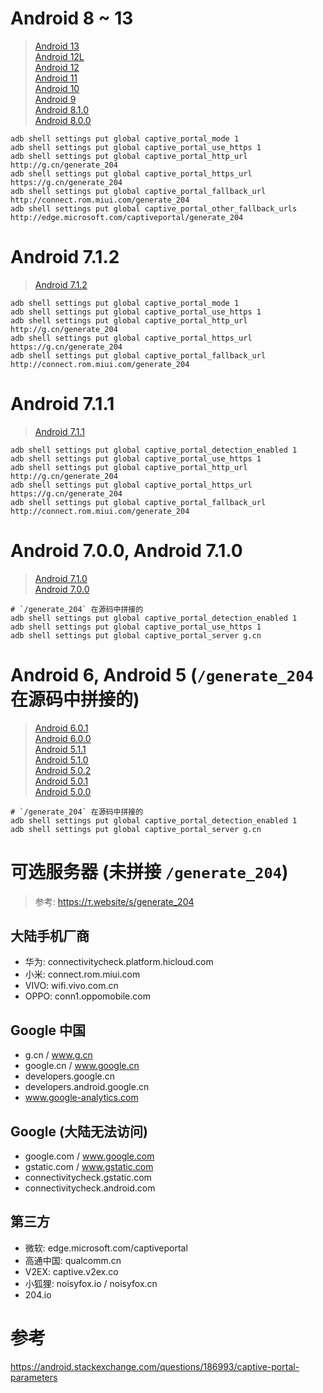 # Android 8 ~ 13
> [Android 13](https://android.googlesource.com/platform/frameworks/base/+/refs/tags/android-t-preview-1/core/java/android/provider/Settings.java)  
> [Android 12L](https://android.googlesource.com/platform/frameworks/base/+/refs/tags/android-12.1.0_r1/core/java/android/provider/Settings.java)  
> [Android 12](https://android.googlesource.com/platform/frameworks/base/+/refs/tags/android-12.0.0_r1/core/java/android/provider/Settings.java)  
> [Android 11](https://android.googlesource.com/platform/frameworks/base/+/android-11.0.0_r1/core/java/android/provider/Settings.java)  
> [Android 10](https://android.googlesource.com/platform/frameworks/base/+/android-10.0.0_r1/core/java/android/provider/Settings.java)   
> [Android 9](https://android.googlesource.com/platform/frameworks/base/+/android-9.0.0_r1/core/java/android/provider/Settings.java)  
> [Android 8.1.0](https://android.googlesource.com/platform/frameworks/base/+/android-8.1.0_r1/core/java/android/provider/Settings.java)  
> [Android 8.0.0](https://android.googlesource.com/platform/frameworks/base/+/android-8.0.0_r1/core/java/android/provider/Settings.java)  

``` shell
adb shell settings put global captive_portal_mode 1
adb shell settings put global captive_portal_use_https 1
adb shell settings put global captive_portal_http_url http://g.cn/generate_204
adb shell settings put global captive_portal_https_url https://g.cn/generate_204
adb shell settings put global captive_portal_fallback_url http://connect.rom.miui.com/generate_204
adb shell settings put global captive_portal_other_fallback_urls http://edge.microsoft.com/captiveportal/generate_204
```

# Android 7.1.2
> [Android 7.1.2](https://android.googlesource.com/platform/frameworks/base/+/android-7.1.2_r1/core/java/android/provider/Settings.java)

``` shell
adb shell settings put global captive_portal_mode 1
adb shell settings put global captive_portal_use_https 1
adb shell settings put global captive_portal_http_url http://g.cn/generate_204
adb shell settings put global captive_portal_https_url https://g.cn/generate_204
adb shell settings put global captive_portal_fallback_url http://connect.rom.miui.com/generate_204
```

# Android 7.1.1
> [Android 7.1.1](https://android.googlesource.com/platform/frameworks/base/+/android-7.1.1_r1/core/java/android/provider/Settings.java)

``` shell
adb shell settings put global captive_portal_detection_enabled 1
adb shell settings put global captive_portal_use_https 1
adb shell settings put global captive_portal_http_url http://g.cn/generate_204
adb shell settings put global captive_portal_https_url https://g.cn/generate_204
adb shell settings put global captive_portal_fallback_url http://connect.rom.miui.com/generate_204
```

# Android 7.0.0, Android 7.1.0 
> [Android 7.1.0](https://android.googlesource.com/platform/frameworks/base/+/android-7.1.0_r1/core/java/android/provider/Settings.java)  
> [Android 7.0.0](https://android.googlesource.com/platform/frameworks/base/+/android-7.0.0_r1/core/java/android/provider/Settings.java)

``` shell
# `/generate_204` 在源码中拼接的
adb shell settings put global captive_portal_detection_enabled 1
adb shell settings put global captive_portal_use_https 1
adb shell settings put global captive_portal_server g.cn
```

# Android 6, Android 5 (`/generate_204` 在源码中拼接的)
> [Android 6.0.1](https://android.googlesource.com/platform/frameworks/base/+/android-6.0.1_r1/core/java/android/provider/Settings.java)  
> [Android 6.0.0](https://android.googlesource.com/platform/frameworks/base/+/android-6.0.0_r1/core/java/android/provider/Settings.java)  
> [Android 5.1.1](https://android.googlesource.com/platform/frameworks/base/+/android-5.1.1_r1/core/java/android/provider/Settings.java)  
> [Android 5.1.0](https://android.googlesource.com/platform/frameworks/base/+/android-5.1.0_r1/core/java/android/provider/Settings.java)  
> [Android 5.0.2](https://android.googlesource.com/platform/frameworks/base/+/android-5.0.2_r1/core/java/android/provider/Settings.java)  
> [Android 5.0.1](https://android.googlesource.com/platform/frameworks/base/+/android-5.0.1_r1/core/java/android/provider/Settings.java)  
> [Android 5.0.0](https://android.googlesource.com/platform/frameworks/base/+/android-5.0.0_r1/core/java/android/provider/Settings.java)  

``` shell
# `/generate_204` 在源码中拼接的
adb shell settings put global captive_portal_detection_enabled 1
adb shell settings put global captive_portal_server g.cn
```

# 可选服务器 (未拼接 `/generate_204`)
> 参考: https://т.website/s/generate_204

## 大陆手机厂商
- 华为: connectivitycheck.platform.hicloud.com
- 小米: connect.rom.miui.com
- VIVO: wifi.vivo.com.cn
- OPPO: conn1.oppomobile.com

## Google 中国
- g.cn / www.g.cn
- google.cn / www.google.cn
- developers.google.cn
- developers.android.google.cn
- www.google-analytics.com

## Google (大陆无法访问)
- google.com / www.google.com
- gstatic.com / www.gstatic.com
- connectivitycheck.gstatic.com
- connectivitycheck.android.com

## 第三方
- 微软: edge.microsoft.com/captiveportal
- 高通中国: qualcomm.cn
- V2EX: captive.v2ex.co
- 小狐狸: noisyfox.io / noisyfox.cn
- 204.io

# 参考
https://android.stackexchange.com/questions/186993/captive-portal-parameters
